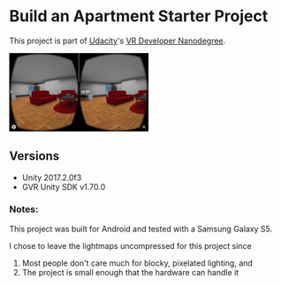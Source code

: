 # Build an Apartment Starter Project

This project is part of [Udacity](https://www.udacity.com "Udacity - Be in demand")'s [VR Developer Nanodegree](https://www.udacity.com/course/vr-developer-nanodegree--nd017).

<img src="https://github.com/StaneCobalt/Udacity-VR/blob/master/Project02-Apartment/livingroom.png" width="50%" />

## Versions
- Unity 2017.2.0f3
- GVR Unity SDK v1.70.0

### Notes:
This project was built for Android and tested with a Samsung Galaxy S5.

I chose to leave the lightmaps uncompressed for this project since
1) Most people don't care much for blocky, pixelated lighting, and
2) The project is small enough that the hardware can handle it
